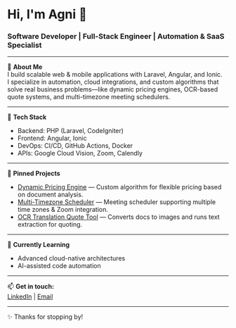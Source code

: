 <!--
**AgniScript/AgniScript** is a ✨ _special_ ✨ repository because its `README.md` (this file) appears on your GitHub profile.

Here are some ideas to get you started:

- 🔭 I’m currently working on ...
- 🌱 I’m currently learning ...
- 👯 I’m looking to collaborate on ...
- 🤔 I’m looking for help with ...
- 💬 Ask me about ...
- 📫 How to reach me: ...
- 😄 Pronouns: ...
- ⚡ Fun fact: ...
-->


# Hi, I'm Agni 👋

### Software Developer | Full-Stack Engineer | Automation & SaaS Specialist

---

🚀 **About Me**  
I build scalable web & mobile applications with Laravel, Angular, and Ionic.  
I specialize in automation, cloud integrations, and custom algorithms that solve real business problems—like dynamic pricing engines, OCR-based quote systems, and multi-timezone meeting schedulers.

---

🔧 **Tech Stack**  
- Backend: PHP (Laravel, CodeIgniter)  
- Frontend: Angular, Ionic  
- DevOps: CI/CD, GitHub Actions, Docker  
- APIs: Google Cloud Vision, Zoom, Calendly  

---

📂 **Pinned Projects**

- [Dynamic Pricing Engine](https://github.com/Agni/dynamic-pricing-engine) — Custom algorithm for flexible pricing based on document analysis.  
- [Multi-Timezone Scheduler](https://github.com/Agni/multi-timezone-scheduler) — Meeting scheduler supporting multiple time zones & Zoom integration.  
- [OCR Translation Quote Tool](https://github.com/Agni/ocr-translation-quote-tool) — Converts docs to images and runs text extraction for quoting.

---

🌱 **Currently Learning**  
- Advanced cloud-native architectures  
- AI-assisted code automation  

---

📫 **Get in touch:**  
[LinkedIn](https://www.linkedin.com/in/agnibha-dev/) | [Email](mailto:contact@codewithagni.live)

---

✨ Thanks for stopping by!  
